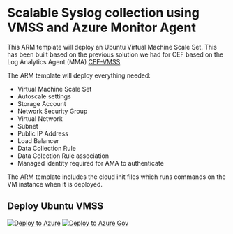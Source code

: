 # Scalable Syslog collection using VMSS and Azure Monitor Agent

This ARM template  will deploy an Ubuntu Virtual Machine Scale Set. This has been built based on the previous solution we had for CEF based on the Log Analytics Agent (MMA) [CEF-VMSS]( https://github.com/mariavaladas/Azure-Sentinel/tree/master/DataConnectors/CEF-VMSS)

The ARM template will deploy everything needed:
* Virtual Machine Scale Set
* Autoscale settings
* Storage Account
* Network Security Group
* Virtual Network
* Subnet
* Public IP Address
* Load Balancer
* Data Collection Rule
* Data Colection Rule association
* Managed identity required for AMA to authenticate

The ARM template includes the cloud init files which runs commands on the VM instance when it is deployed.

## Deploy Ubuntu VMSS
[![Deploy to Azure](https://aka.ms/deploytoazurebutton)](https://portal.azure.com/#blade/Microsoft_Azure_CreateUIDef/CustomDeploymentBlade/uri/https%3A%2F%2Fraw.githubusercontent.com%2Fmariavaladas%2FAzure-Sentinel%2Fmaster%2FDataConnectors%2FSyslog-VMSS-AMA%2FazureDeploy.json/uiFormDefinitionUri/https%3A%2F%2Fraw.githubusercontent.com%2Fmariavaladas%2FAzure-Sentinel%2Fmaster%2FDataConnectors%2FSyslog-VMSS-AMA%2FcreateUiDefinition.json)
[![Deploy to Azure Gov](https://aka.ms/deploytoazuregovbutton)](https://portal.azure.us/#blade/Microsoft_Azure_CreateUIDef/CustomDeploymentBlade/uri/https%3A%2F%2Fraw.githubusercontent.com%2Fmariavaladas%2FAzure-Sentinel%2Fmaster%2FDataConnectors%2FSyslog-VMSS-AMA%2FazureDeploy.json/uiFormDefinitionUri/https%3A%2F%2Fraw.githubusercontent.com%2Fmariavaladas%2FAzure-Sentinel%2Fmaster%2FDataConnectors%2FSyslog-VMSS-AMA%2FcreateUiDefinition.json)
